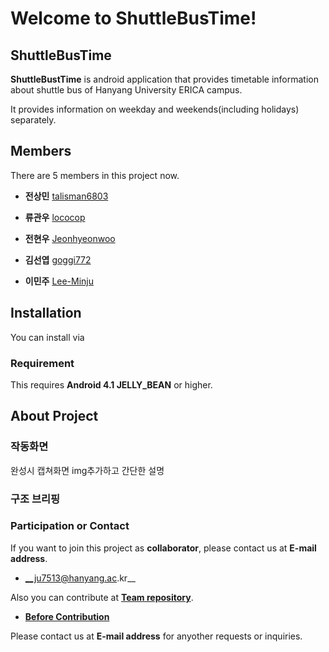 # Welcome to ShuttleBusTime!

## ShuttleBusTime
 __ShuttleBustTime__ is android application that provides timetable information about shuttle bus of Hanyang University ERICA campus.
 
 It provides information on weekday and weekends(including holidays) separately.


## Members
 There are 5 members in this project now.

- __전상민__       [talisman6803](https://github.com/talisman6803)

- __류관우__       [lococop](https://github.com/lococop)

- __전현우__       [Jeonhyeonwoo](https://github.com/jeonhyeonwoo)

- __김선엽__       [goggi772](https://github.com/goggi772)

- __이민주__       [Lee-Minju](https://github.com/Lee-Minju)


## Installation
You can install via 

### Requirement
This requires __Android 4.1 JELLY_BEAN__ or higher.


## About Project
### 작동화면
 완성시 캡쳐화면 img추가하고 간단한 설명
  
### 구조 브리핑
 
  
### Participation or Contact 
 If you want to join this project as __collaborator__, please contact us at __E-mail address__.
   - __ju7513@hanyang.ac.kr__
   
 Also you can contribute at __[Team repository](https://github.com/Lee-Minju/oss2020-teamproject)__.
   - __[Before Contribution](https://lee-minju.github.io/ShuttleBusTime2020/beforeContribution)__
   
 Please contact us at __E-mail address__ for anyother requests or inquiries. 
  
   
  
